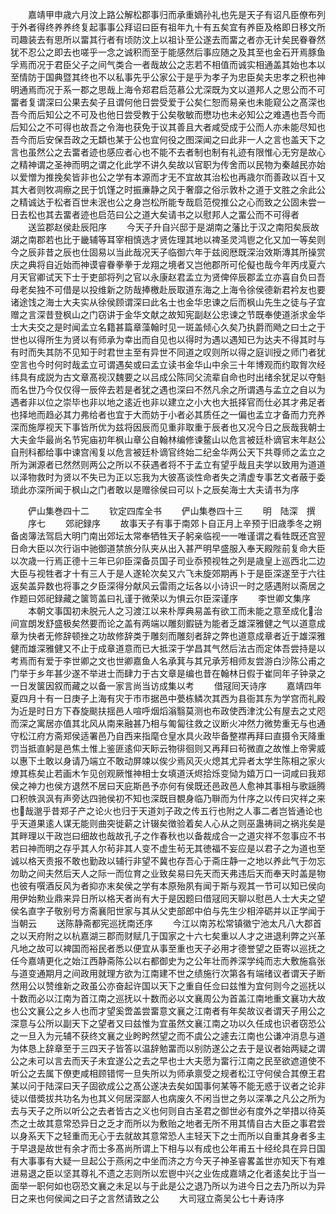 <!-- { "loadSidebar": true } -->
　　嘉靖甲申歳六月汶上路公解松郡事归而承重嫡孙礼也先是天子有诏凡臣僚布列于外者得终养养终复起事事公拜诏曰臣有祖年九十有五矣宜有养臣及格即日移文所司趣装去有思所以畱其行者有顷防汶上以祖讣至公遂去而畱之者亦无计矣民眷眷然犹不忍公之即去也嗟乎一念之诚积而至于能感然后事应随之及其至也金石开焉豚鱼孚焉而况于君臣父子之间气类合一者哉故公之志若不相值而诚实相通盖其始也本以至情防于国典暨其终也不以私事先乎公家公于是乎为孝子为忠臣矣夫忠孝之积也神明通焉而况于系一郡之思哉上海令郑君启范慕公尤深既为文以道邦人之思公而不可畱者复谓深曰公果去矣子且谓何他日尝受爱于公矣仁恕而易亲也未能窥公之髙深也吾今而后知公之不可及也他日尝受教于公矣敬敏而懋功也未必知公之难遇也吾今而后知公之不可得也故吾之令海也获免于议其善且大者咸受成于公而人亦未能尽知也吾今而后安保吾政之无纇也某于公也宜何役之图深闻之曰此非一人之言也盖天下之言也虽然公之去畱者迹也感应者心也不能不去者制也制有礼迹有限惟心无穷是故心之精神谓之圣神而明之谓之化此学不讲久矣故以官职为传舍而以民物为秦越民亦始以爱憎为推挽矣皆非也公之学有本源而才无不宜故其治松也再歳尔而善政以百十又其大者则牧凋瘵之民于饥馑之时振亷静之风于奢靡之俗示敦朴之道于文胜之余此公之精诚达于松者百世未泯也公之身岂松所能专哉启范傥推公之心而致之公固未尝一日去松也其去畱者迹也启范曰公之道大矣请书之以慰邦人之畱公而不可得者
　　送监郡赵侯赴辰阳序
　　今天子升自兴邸于是湖南之藩比于汉之南阳矣辰故湖之南郡若也比于畿辅等耳宰相慎选才贤佐理其地以禆圣灵鸿鬯之化又加一等矣则今之辰非昔之辰也仕固易以当此哉况天子临御六年于兹阅厯既深治效斯漙其所操赏庆之典将自近始而神谟睿眷拳拳于龙翔之境者又岂他郡所可伦儗也哉今年丙戌夏六月天官卿试天下士于吏部将列之官以永康赵君孟立为贤俾倅辰郡孟立亦喜自负曰吾母老矣独不可借是以投维新之防哉捧檄赴辰取道东海之上海令徐侯德新君衿友也要诸途饯之海士大夫实从徐侯顾谓深曰此名士也金华忠谏之后而枫山先生之徒与子宜赠之言深昔登枫山之门窃讲于金华文献之故知宪副赵公忠谏之节既奉使道浙求金华士大夫交之是时闻孟立名籍甚篇章藻翰时见一斑盖倾心久矣乃执爵而飏之曰士之于世也以得所生为贤以有师承为幸出而自见也以得时为遇以遇知已为达夫不得其时与有时而失其防不见知于时君世主至有异世不同道之叹则所以得之庭训授之师门者犹空言也今时何时哉孟立可谓遇矣或曰孟立读书金华山中余三十年博观而约取胷次经纬具有成説为古文章髙视汉魏要之以吕成公陈同父流辈自命也时出绪余犹足以夺魁而名世乃今仅仅得一辰倅去若是者犹之遇也深曰不然凡余之所谓遇与孟立之自以为遇者非以位之崇毕也非以地之逺近也非以建立之小大也大扺择官而仕必其才弗足者也择地而趋必其力弗给者也宜于大而妨于小者必其质任之一偏也孟立才备而力充养深而施厚视天下事皆所优为兹将因辰而见重非取重于辰者也又况今日之辰哉我朝士大夫金华最尚名节宪庙初年枫山章公自翰林编修谏鳌山以危言被廷朴谪官末年赵公自刑科都给事中谏宫闱复以危言被廷朴谪官终始二纪金华两公天下共尊师之孟立之所为渊源者已然然则两公之所以不获遇者将不于孟立有望乎哉且夫学以致用为道道以泽物救时为贤以不失已为正以忘我为大彼髙谈性命者失之清虚专事艺文者蔽于委琐此亦深所闻于枫山之门者敢以是赠徐侯曰可以卜之辰矣海士大夫请书为序









　　俨山集巻四十二
　　钦定四库全书
　　俨山集巻四十三
　　明　陆深　撰
　　序七
　　郊祀録序
　　故事天子有事于南郊卜自正月上辛预于旧歳季冬之朔备卤簿法驾启大明门南出郊坛太常奉牺牲天子躬亲临视一一唯谨谓之看牲既还宫翌日命大臣以次行诣中驰御道禁旅分队夹从出入甚严明早盛服入奉天殿陛前复命大臣以次歳一行焉正德十三年已卯臣深备员国子司业忝预视牲之列是歳皇上巡西北二边大臣与视牲者才十有三人于是人遂轮次矣又六飞未旋郊期再卜于是臣深遂至于六往返矣盖异数也将事之夕臣深得分献风云雷雨之坛各以小诗识一时之感遇附以斋居之作题曰郊祀録藏之箧笥盖曰礼谨于微荣以为惧云尔臣深谨序
　　李世卿文集序
　　本朝文事国初未脱元人之习渡江以来朴厚典易盖有欲工而未能之意至成化治间宣朗发舒盛极矣然要而论之盖有两端以雕刻鍜链为能者乏雄深雅健之气以道意成章为快者无修辞顿挫之功故修辞类于雕刻而雕刻者辞之弊也道意成章者近于雄深雅健而雄深雅健又不止于成章道意而已大抵深于学昌其气然后法古而定体吾尝持是以考焉而有爱于李世卿之文也世卿嘉鱼人名承萁与其兄承芳相师友尝游白沙陈公甫之门举于乡年甚少遂不举进士而肆力于古文章是编也昔在翰林日假于崔同年子钟录之一日发箧因叙而藏之以备一家言尚当访成集以考
　　借冦囘天诗序
　　嘉靖四年夏四月十有一日庚子上海有灾于市市据邑中甍栋鳞次其西为县衙其东为学宫而礼殿为近是时日方下舂旋颷扶揺邑人喧呼烟熖滃翳莫测也布政使西津沈公有屋去之丈咫而深之寓居亦值其北风从南来融甚乃相与匍匐往救之议断火冲然力微势重无与也通守松江府方斋郑侯适署邑乃自西来指麾仓皇水具火政毕备整襟再拜曰直摄令天降重罚当抵直躬是邑焦土惟上鉴匪逺仰天眎云物徘徊则又再拜曰茍微直之故惟上帝霁威以惠下土敢以身请乃端立不敢动屏竦以俟少焉风灭火熄其尤异者太学生陈相之家火燎其栋矣止若画木乍见创观厥惟神相士女填道沃烬拾烁变恸为嬉万口一词咸曰我郑侯之神力也侯方退然不居曰天庇斯邑予亦何有侯既还邑政邑人愈神其事相与歌謡腾口积帙沨沨有声旁达四驰侯初不知也深既目覩身临乃聨而为什序之以传曰灾祥之来也哉邈乎昔郑子产之论火也归于天道刘子政之传五行也附之人事二者岂皆通论也乎天道果逺人谋无能则曲突徙薪之计辍矣徴验着矣人心从之则巫蛊祷祠之祸兆矣是其畔理以干政岂曰细故也哉故孔子之作春秋也以备裁成合一之道灾祥不忽事应不书若曰神而明之存乎其人尔茍非其人变不虚生茍无其徳福不妄应是以君子之为道也至诚以格天责报不敢也勤政以辅行非望不冀也存吾心于斋庄静一之地以养此气于勿忘勿助之间夫然后天人之际一而位育之业致矣易曰先天而天弗违后天而奉天时盖是物也彼有噀酒反风为者抑亦末矣侯之学有本原殆夙有闻于斯与观其一节可以知已侯向用伊始勲业鼎来异日所以格天者尚有大于是因题曰借冦囘天聊以慰邑人士大夫之望侯名直字子敬别号方斋襄阳世家与其从父吏部郎中伯与先生少相淬砺并以正学闻于当朝云
　　送陈静斋都宪巡抚南还序
　　今江以南苏松常镇徽宁池太凡八大郡首之以天府附之以杭嘉湖三郡而财赋几于国家之十六七矣重以人才之进退利弊之兴革凡地之故可以裨国而裕民者悉以便宜从事至重也天子必用才德誉望之臣寄以巡抚之任今嘉靖更化之始江西静斋陈公以右都御史为之公年壮而养深学纯而志大敷施翕张与道变通期月之间政用就理方欲为江南建不世之绩施行次第各有端绪议者谓天子断然用公以赞维新之政虽公亦奋起许国以天下之重自任佥曰兹惟为宜何则今之巡抚以十数而必以江南为首江南之巡抚以十数而必以文襄周公为首盖江南地重文襄功大故也公文襄公之乡人也而才望奚啻盖尝畱意文襄之江南者有年矣故议者谓天子用公之深意与公所以副天下之望者又曰兹惟为宜虽然文襄江南之功以久任成也识者窃恐公之一旦入为元辅不获终文襄之业盻盻然望之而不虞公之遽去江南也公谦冲消息与道为体恳上辞章至于三四天子皆答以温辞勉畱而以别防遂公之去于是议者始两疑之谓公之未可以言去而天子未宜遂公之去之早也士大夫愿为畱行江南之民至欲遮道使不听公之去属下僚吏咸相顾错愕一旦失所以为师承禀受之规者松江守何侯合其僚王君某以问于陆深曰天子固欲成公之髙公遂决去矣如国事何某等不能无惑于议者之论非徒以借奬拔共功名为也其义何居深鄙人也病废久不闲当世之务以深凖之凡公之所为去与天子之所以听公之去者皆古之义也何则自古圣君之御世必有度外之举措以待英杰之士故其意常恐异日之乏才而所以为敷贻之地者无所不用其情自古大臣之事君尝以身系天下之轻重而无心于去就故其意常恐人主轻天下之士而所以自重其身者多主于早退是故世有余才而士多髙尚所谓上下相与以有成也公年甫五十经纶具在异日国有大事事有大疑一旦起公于燕闲之中坐而济之方今天子神圣睿畧盖世亦知天下有难进易退之臣以坚其尊礼不遗之志则所以宏鬯中兴之业佐成嘉靖之化者逺矣比于当一面举一职何如也窃恐文襄之未足以与于此是公之退乃所以为进今日之去乃所以为异日之来也何侯闻之曰子之言然请致之公
　　大司冦立斋吴公七十寿诗序
